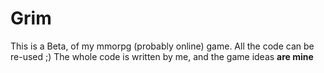 # Grim
This is a Beta, of my mmorpg (probably online) game.
All the code can be re-used ;)
The whole code is written by me, and the game ideas **are mine** 
